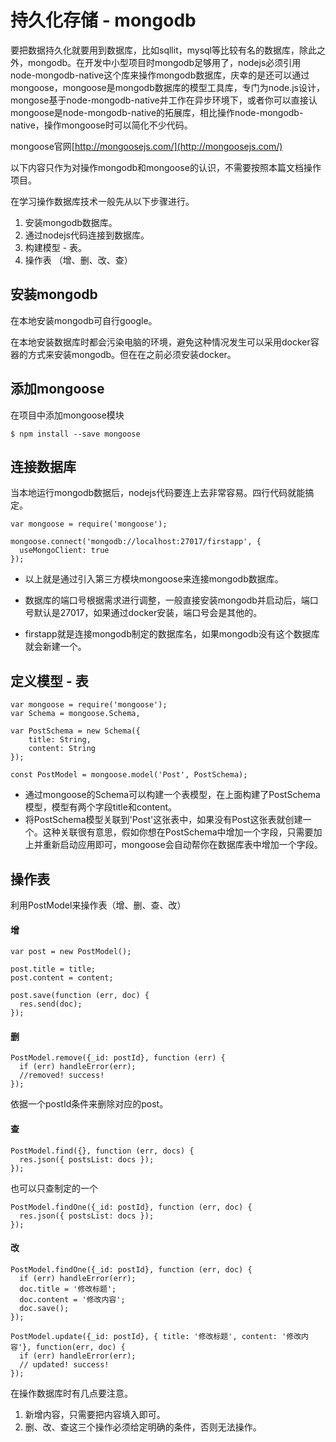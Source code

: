 # 持久化存储 - mongodb

要把数据持久化就要用到数据库，比如sqllit，mysql等比较有名的数据库，除此之外，mongodb。在开发中小型项目时mongodb足够用了，nodejs必须引用node-mongodb-native这个库来操作mongodb数据库，庆幸的是还可以通过mongoose，mongoose是mongodb数据库的模型工具库，专门为node.js设计，mongose基于node-mongodb-native并工作在异步环境下，或者你可以直接认mongoose是node-mongodb-native的拓展库，相比操作node-mongodb-native，操作mongoose时可以简化不少代码。

mongoose官网[http://mongoosejs.com/](http://mongoosejs.com/)

以下内容只作为对操作mongodb和mongoose的认识，不需要按照本篇文档操作项目。

在学习操作数据库技术一般先从以下步骤进行。

1. 安装mongodb数据库。
2. 通过nodejs代码连接到数据库。
3. 构建模型 - 表。
4. 操作表 （增、删、改、查）

## 安装mongodb

在本地安装mongodb可自行google。

在本地安装数据库时都会污染电脑的环境，避免这种情况发生可以采用docker容器的方式来安装mongodb。但在在之前必须安装docker。

## 添加mongoose

在项目中添加mongoose模块
```
$ npm install --save mongoose
```

## 连接数据库

当本地运行mongodb数据后，nodejs代码要连上去非常容易。四行代码就能搞定。

```
var mongoose = require('mongoose');

mongoose.connect('mongodb://localhost:27017/firstapp', {
  useMongoClient: true
});
```

* 以上就是通过引入第三方模块mongoose来连接mongodb数据库。

* 数据库的端口号根据需求进行调整，一般直接安装mongodb并启动后，端口号默认是27017，如果通过docker安装，端口号会是其他的。

* firstapp就是连接mongodb制定的数据库名，如果mongodb没有这个数据库就会新建一个。

## 定义模型 - 表

```
var mongoose = require('mongoose');
var Schema = mongoose.Schema,

var PostSchema = new Schema({
    title: String,
    content: String
});

const PostModel = mongoose.model('Post', PostSchema);
```

* 通过mongoose的Schema可以构建一个表模型，在上面构建了PostSchema模型，模型有两个字段title和content。
* 将PostSchema模型关联到'Post'这张表中，如果没有Post这张表就创建一个。这种关联很有意思，假如你想在PostSchema中增加一个字段，只需要加上并重新启动应用即可，mongoose会自动帮你在数据库表中增加一个字段。

## 操作表

利用PostModel来操作表（增、删、查、改）

#### 增

```
var post = new PostModel();

post.title = title;
post.content = content;

post.save(function (err, doc) {
  res.send(doc);
});
```

#### 删

```
PostModel.remove({_id: postId}, function (err) {
  if (err) handleError(err);
  //removed! success!
});
```

依据一个postId条件来删除对应的post。

#### 查

```
PostModel.find({}, function (err, docs) {
  res.json({ postsList: docs });
});
```

也可以只查制定的一个

```
PostModel.findOne({_id: postId}, function (err, doc) {
  res.json({ postsList: docs });
});
```

#### 改

```
PostModel.findOne({_id: postId}, function (err, doc) {
  if (err) handleError(err);
  doc.title = '修改标题';
  doc.content = '修改内容';
  doc.save();
});
```

```
PostModel.update({_id: postId}, { title: '修改标题', content: '修改内容'}, function(err, doc) {
  if (err) handleError(err);
  // updated! success!
});
```

在操作数据库时有几点要注意。

1. 新增内容，只需要把内容填入即可。
2. 删、改、查这三个操作必须给定明确的条件，否则无法操作。

## 



